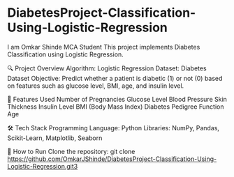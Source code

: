 # DiabetesProject-Classification-Using-Logistic-Regression
I am Omkar Shinde MCA Student
This project implements Diabetes Classification using Logistic Regression. 

🔍 Project Overview
Algorithm: Logistic Regression
Dataset:  Diabetes Dataset
Objective: Predict whether a patient is diabetic (1) or not (0) based on features such as glucose level, BMI, age, and insulin level.

📌 Features Used
Number of Pregnancies
Glucose Level
Blood Pressure
Skin Thickness
Insulin Level
BMI (Body Mass Index)
Diabetes Pedigree Function
Age

🛠️ Tech Stack
Programming Language: Python
Libraries: NumPy, Pandas, Scikit-Learn, Matplotlib, Seaborn

🚀 How to Run
Clone the repository: 
git clone https://github.com/OmkarJShinde/DiabetesProject-Classification-Using-Logistic-Regression.git3



